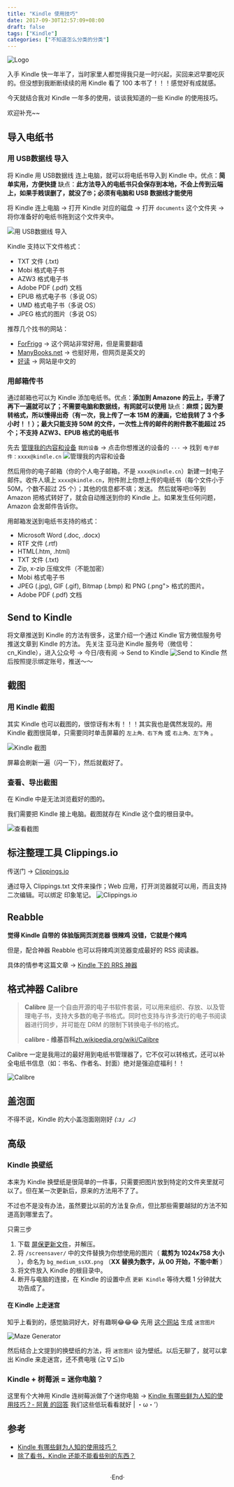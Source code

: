 ```yaml
---
title: "Kindle 使用技巧"
date: 2017-09-30T12:57:09+08:00
draft: false
tags: ["Kindle"]
categories: ["不知道怎么分类的分类"]
---
```


<img src="https://mogeko.github.io/blog-images/007/logo.jpg"  alt="Logo"  style="border:0" />

入手 Kindle 快一年半了，当时家里人都觉得我只是一时兴起，买回来迟早要吃灰的。但没想到我断断续续的用 Kindle 看了 100 本书了！！！感觉好有成就感。

今天就结合我对 Kindle 一年多的使用，谈谈我知道的一些 Kindle 的使用技巧。

欢迎补充~~

<!-- more -->

## 导入电纸书

### 用 USB数据线 导入

将 Kindle 用 USB数据线 连上电脑，就可以将电纸书导入到 Kindle 中。优点：**简单实用，方便快捷** 缺点：**此方法导入的电纸书只会保存到本地，不会上传到云端上，如果手贱误删了，就没了🙄；必须有电脑和 USB 数据线才能使用**

将 Kindle 连上电脑 -> 打开 Kindle 对应的磁盘 -> 打开 `documents` 这个文件夹 -> 将你准备好的电纸书拖到这个文件夹中。

<img alt="用 USB数据线 导入" src="https://mogeko.github.io/blog-images/007/send2kindle_usb.png">

Kindle 支持以下文件格式：

- TXT 文件 (.txt)
- Mobi 格式电子书
- AZW3 格式电子书
- Adobe PDF (.pdf) 文档
- EPUB 格式电子书（多说 OS）
- UMD 格式电子书（多说 OS）
- JPEG 格式的图片（多说 OS）

推荐几个找书的网站：

- [ForFrigg](http://forfrigg.com/) -> 这个网站非常好用，但是需要翻墙
- [ManyBooks.net](http://manybooks.net/) -> 也挺好用，但网页是英文的
- [好读](http://haodoo.net/) -> 网站是中文的

### 用邮箱传书

通过邮箱也可以为 Kindle 添加电纸书。优点：**添加到 Amazone 的云上，手滑了再下一遍就可以了；不需要电脑和数据线，有网就可以使用** 缺点：**麻烦；因为要转格式，所以慢得出奇（有一次，我上传了一本 15M 的漫画，它给我转了 3 个多小时！！）；最大只能支持 50M 的文件，一次性上传的邮件的附件数不能超过 25 个；不支持 AZW3、EPUB 格式的电纸书**

先去 [管理我的内容和设备](https://www.amazon.cn/manageyourkindle)
`我的设备` -> 点击你想推送的设备的 `···` -> 找到 `电子邮件：xxxx@kindle.cn`
<img alt="管理我的内容和设备" src="https://mogeko.github.io/blog-images/007/get_kindle_email.png">

然后用你的电子邮箱（你的个人电子邮箱，不是 `xxxx@kindle.cn`）新建一封电子邮件。收件人填上 `xxxx@kindle.cn`，附件附上你想上传的电纸书（每个文件小于 50M，个数不超过 25 个）；其他的信息都不填；发送。
然后就等吧🙄等到 Amazon 把格式转好了，就会自动推送到你的 Kindle 上。如果发生任何问题，Amazon 会发邮件告诉你。

用邮箱发送到电纸书支持的格式：

- Microsoft Word (.doc, .docx)
- RTF 文件 (.rtf)
- HTML(.htm, .html)
- TXT 文件 (.txt)
- Zip, x-zip 压缩文件（不能加密）
- Mobi 格式电子书
- JPEG (.jpg), GIF (.gif), Bitmap (.bmp) 和 PNG (.png"> 格式的图片。
- Adobe PDF (.pdf) 文档

## Send to Kindle

将文章推送到 Kindle 的方法有很多，这里介绍一个通过 Kindle 官方微信服务号推送文章到 Kindle 的方法。
先关注 亚马逊 Kindle 服务号（微信号：cn_Kindle），进入公众号 -> 今日/夜有阅 -> Send to Kindle
<img alt="Send to Kindle" src="https://mogeko.github.io/blog-images/007/send_to_kindle.png">
然后按照提示绑定账号，推送～～

## 截图

### 用 Kindle 截图

其实 Kindle 也可以截图的，很惊讶有木有！！！其实我也是偶然发现的。用 Kindle 截图很简单，只需要同时单击屏幕的 `左上角、右下角` 或 `右上角、左下角` 。

<img alt="Kindle 截图" src="https://mogeko.github.io/blog-images/007/kindle_screenshot_1.png">

屏幕会刷新一遍（闪一下），然后就截好了。

### 查看、导出截图

在 Kindle 中是无法浏览截好的图的。

我们需要把 Kindle 接上电脑。截图就存在 Kindle 这个盘的根目录中。

<img alt="查看截图" src="https://mogeko.github.io/blog-images/007/kindle_screenshot_2.png">

## 标注整理工具 Clippings.io

传送门 -> [Clippings.io](https://www.clippings.io/)

通过导入 Clippings.txt 文件来操作；Web 应用，打开浏览器就可以用，而且支持二次编辑。可以绑定 印象笔记。
<img alt="Clippings.io" src="https://mogeko.github.io/blog-images/007/clippings.io.png">

## Reabble

**觉得 Kindle 自带的 体验版网页浏览器 很辣鸡**
**没错，它就是个辣鸡**

但是，配合神器 Reabble 也可以将辣鸡浏览器变成最好的 RSS 阅读器。

具体的情参考这篇文章 -> [Kindle 下的 RRS 神器](https://mogeko.github.io/2017/008/)

## 格式神器 Calibre

> **Calibre** 是一个自由开源的电子书软件套装，可以用来组织、存放、以及管理电子书，支持大多数的电子书格式。同时也支持与许多流行的电子书阅读器进行同步，并可能在 DRM 的限制下转换电子书的格式。  
>  
> **calibre - 维基百科**[zh.wikipedia.org/wiki/Calibre](https://zh.wikipedia.org/wiki/Calibre)  

Calibre 一定是我用过的最好用到电纸书管理器了，它不仅可以转格式，还可以补全电纸书信息（如：书名、作者名、封面）绝对是强迫症福利！！

<img alt="Calibre" src="https://mogeko.github.io/blog-images/007/calibre.png">

## 盖泡面

不得不说，Kindle 的大小盖泡面刚刚好 _(:з」∠)_

## 高级

### Kindle 换壁纸

本来为 Kindle 换壁纸是很简单的一件事，只需要把图片放到特定的文件夹里就可以了。但在某一次更新后，原来的方法用不了了。

不过也不是没有办法，虽然要比以前的方法复杂点，但比那些需要越狱的方法不知道高到哪里去了。

只需三步

1. 下载 [屏保更新文件](https://pan.baidu.com/s/1boIbJbT)，并解压。
2. 将 `/screensaver/` 中的文件替换为你想使用的图片（ **裁剪为 1024x758 大小** ），命名为 `bg_medium_ssXX.png` （**XX 替换为数字，从 00 开始，不能中断** ）
3. 将文件放入 Kindle 的根目录中。
4. 断开与电脑的连接，在 Kindle 的设置中点 `更新 Kindle` 等待大概 1 分钟就大功告成了。

#### 在 Kindle 上走迷宫

知乎上看到的，感觉脑洞好大，好有趣啊😂😂😂
先用 [这个网站](http://www.mazegenerator.net/) 生成 `迷宫图片`

<img alt="Maze Generator" src="https://mogeko.github.io/blog-images/007/maze_generator.png">

然后结合上文提到的换壁纸的方法，将 `迷宫图片` 设为壁纸。以后无聊了，就可以拿出 Kindle 来走迷宫，还不费电哦 (≧∇≦)b

### Kindle + 树莓派 = 迷你电脑？

这里有个大神用 Kindle 连树莓派做了个迷你电脑 -> [Kindle 有哪些鲜为人知的使用技巧？- 阿黄 的回答](https://www.zhihu.com/question/27741189/answer/85786270)
我们这些低玩看看就好 | ・ω・’）

## 参考

- [Kindle 有哪些鲜为人知的使用技巧？](https://www.zhihu.com/question/27741189)
- [除了看书，Kindle 还能不能看些别的东西？](https://www.zhihu.com/question/32191135)




<br>

<center>  ·End·  </center>
